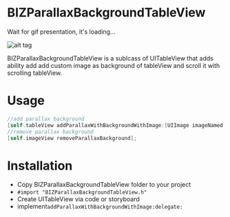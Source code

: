 # BIZParallaxBackgroundTableView

Wait for gif presentation, it's loading...

![alt tag](https://github.com/bizibizi/BIZTableViewParallaxBackground/blob/master/presentation.gif)


BIZParallaxBackgroundTableView is a sublcass of UITableView that adds ability add add custom image as background of tableView and scroll it with scrolling tableView.

# Usage

```objective-c
//add parallax background 
[self.tableView addParallaxWithBackgroundWithImage:[UIImage imageNamed:@"image.jpg"] delegate:self];
//remove parallax background 
[self.imageView removeParallaxBackground];
```

# Installation

 - Copy BIZParallaxBackgroundTableView folder to your project 
 - ```#import "BIZParallaxBackgroundTableView.h"```
 - Create UITableView via code or storyboard
 - implement```addParallaxWithBackgroundWithImage:delegate:```
